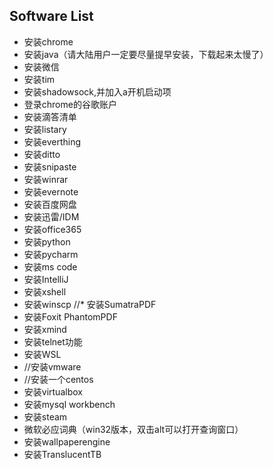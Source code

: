 ## Software List

* 安装chrome
* 安装java（请大陆用户一定要尽量提早安装，下载起来太慢了）
* 安装微信
* 安装tim
* 安装shadowsock,并加入a开机启动项
* 登录chrome的谷歌账户
* 安装滴答清单
* 安装listary
* 安装everthing
* 安装ditto
* 安装snipaste
* 安装winrar
* 安装evernote
* 安装百度网盘
* 安装迅雷/IDM
* 安装office365
* 安装python
* 安装pycharm
* 安装ms code
* 安装IntelliJ
* 安装xshell
* 安装winscp
//* 安装SumatraPDF
* 安装Foxit PhantomPDF
* 安装xmind
* 安装telnet功能
* 安装WSL
* //安装vmware
* //安装一个centos
* 安装virtualbox
* 安装mysql workbench
* 安装steam
* 微软必应词典（win32版本，双击alt可以打开查询窗口）
* 安装wallpaperengine
* 安装TranslucentTB
